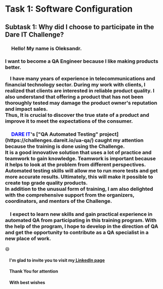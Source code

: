 # Task 1: Software Configuration
## Subtask 1: Why did I choose to participate in the Dare IT Challenge?
### &emsp; Hello! My name is Oleksandr.
<h3>I want to become a QA Engineer because 
I like making products better.

&emsp;I have many years of experience in telecommunications
and financial technology sector.
During my work with clients, I realized that clients are interested in reliable product
quality. I also understand that offering a product that has not been thoroughly
tested may damage the product owner's reputation and impact sales.<br/>
Thus, It is crucial to discover the true state of a product and improve it to meet the expectations of the consumer.</h3>

<h3>&emsp; <span style="color:blue"> DARE IT</span>'s ["QA Automated Testing" project](https://challenges.dareit.io/ua-qa/)
caught my attention because the training is done using the Challenge.<br/>
It is a good innovative solution that uses a lot of practice 
and teamwork to gain knowledge.
Teamwork is important because it helps to look at the problem from different perspectives.<br/> 
Automated testing skills will allow me to run more tests and get more accurate results. 
Ultimately, this will make it possible to create top grade quality products.<br/>
In addition to the unusual form of training, 
I am also delighted with the comprehensive support from the organizers, coordinators, 
and mentors of the Challenge.</h3>
<h3>&emsp;I expect to learn new skills and gain practical experience in automated QA from participating in this training program.
With the help of the program, I hope to develop in the direction of QA 
and get the opportunity to contribute as a QA specialist in a new place of work.</h3>
<p>&#128516;</p> 
<h4>&emsp;I'm glad to invite you to visit my<a href="https://linkedin.com/in/oleksandr-chaban-1656703a/"> LinkedIn page</a></h4>
<h4>&emsp;Thank You for attention</h4>
<h4>&emsp;With best wishes</h4>


 
